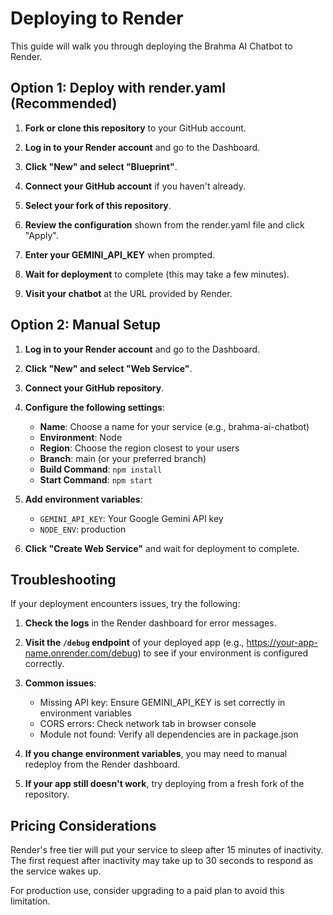 # Deploying to Render

This guide will walk you through deploying the Brahma AI Chatbot to Render.

## Option 1: Deploy with render.yaml (Recommended)

1. **Fork or clone this repository** to your GitHub account.

2. **Log in to your Render account** and go to the Dashboard.

3. **Click "New" and select "Blueprint"**.

4. **Connect your GitHub account** if you haven't already.

5. **Select your fork of this repository**.

6. **Review the configuration** shown from the render.yaml file and click "Apply".

7. **Enter your GEMINI_API_KEY** when prompted.

8. **Wait for deployment** to complete (this may take a few minutes).

9. **Visit your chatbot** at the URL provided by Render.

## Option 2: Manual Setup

1. **Log in to your Render account** and go to the Dashboard.

2. **Click "New" and select "Web Service"**.

3. **Connect your GitHub repository**.

4. **Configure the following settings**:
   - **Name**: Choose a name for your service (e.g., brahma-ai-chatbot)
   - **Environment**: Node
   - **Region**: Choose the region closest to your users
   - **Branch**: main (or your preferred branch)
   - **Build Command**: `npm install`
   - **Start Command**: `npm start`

5. **Add environment variables**:
   - `GEMINI_API_KEY`: Your Google Gemini API key
   - `NODE_ENV`: production

6. **Click "Create Web Service"** and wait for deployment to complete.

## Troubleshooting

If your deployment encounters issues, try the following:

1. **Check the logs** in the Render dashboard for error messages.

2. **Visit the `/debug` endpoint** of your deployed app (e.g., https://your-app-name.onrender.com/debug) to see if your environment is configured correctly.

3. **Common issues**:
   - Missing API key: Ensure GEMINI_API_KEY is set correctly in environment variables
   - CORS errors: Check network tab in browser console
   - Module not found: Verify all dependencies are in package.json

4. **If you change environment variables**, you may need to manual redeploy from the Render dashboard.

5. **If your app still doesn't work**, try deploying from a fresh fork of the repository.

## Pricing Considerations

Render's free tier will put your service to sleep after 15 minutes of inactivity. The first request after inactivity may take up to 30 seconds to respond as the service wakes up.

For production use, consider upgrading to a paid plan to avoid this limitation. 